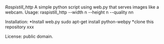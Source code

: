 *Raspistill_http*
A simple python script using web.py that serves images like a webcam.
Usage:
raspistill_http --width n --height n --quality nn

Installation:
*Install web.py
sudo apt-get install python-webpy
*clone this repository
xxx

License: public domain.

